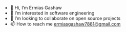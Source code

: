 - 👋 Hi, I’m Ermias Gashaw
- 👀 I’m interested in software engineering
- 💞️ I’m looking to collaborate on open source projects
- 📫 How to reach me ermiasgashaw7881@gmail.com

